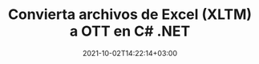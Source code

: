 ---
############################# Static ############################
layout: "autogen-gist"
date: 2021-10-02T14:22:14+03:00
draft: false
path: "es/total/net/conversion/xltm-to-ott/"
other_out_formats: "PDF DOC DOCX DOCM DOT DOTX DOTM TXT RTF HTML HTM MHTML MHT XLS XLSX XLSM XLSB XLT XLTX XLTM XLAM CSV TSV DIF SXC FODS PPT PPTX PPS PPSX PPSM POT POTX PPTM POTM ODT OTT OTP ODP ODS EMZ WMZ SVG SVGZ XPS TEX DCM WMF EMF BMP PNG GIF JPEG TIFF ICO WEBP JP2 TGA PSB PSD EPUB MD XML JSON DICOM FODP JPG"
ad_headline: "Convertir XLTM a OTT | .NET"
ad_description: "La solución de conversión de documentos XLTM a OTT más precisa para sus aplicaciones .NET."

############################# Head ############################
head_title: "Convierta Excel XLTM a OTT en C# ASP.NET | Conversión de documentos .NET"
head_description: "API de conversión de formatos de documentos de hoja de cálculo de .NET Excel. Convierta XLTM a OTT y más de 100 imágenes y formatos de archivos de documentos en aplicaciones .NET (C#, VB.NET, ASP.NET y .NET Core)."

############################# Header ############################
title: "Convierta archivos de Excel (XLTM) a OTT en C# .NET"
description: "Utilice la API nativa de conversión de documentos de Excel para convertir XLTM a OTT en aplicaciones C# VB.NET y ASP.NET. Trabaje con funciones flexibles de conversión de documentos para personalizar la apariencia del documento resultante. Convierta con precisión todos los formatos populares de hojas de cálculo de Excel hacia y desde documentos de Word, presentaciones de PowerPoint, PDF, Photoshop, libros electrónicos, web y formatos de archivo de imagen. Convierta todo el documento o elija páginas específicas del archivo del documento de origen según los números de página seleccionados o los rangos de páginas y conviértalos fácilmente a un formato de documento compatible."

############################# SubMenu ############################
submenu:
    enable: false

############################# Content ############################
content:
    enable: true
    block:
    - title_left: "Cómo convertir XLTM a OTT en C# .NET"
      content_left: |
          Siga estos sencillos pasos para la conversión de XLTM a OTT en .NET. Vea el documento OTT convertido tal como está o reprodúzcalo y muéstrelo como HTML sin usar ningún software externo.

          -   Crear objeto **Converter** para convertir documentos XLTM
          -   Establecer las opciones de conversión para el formato OTT
          -   Llame al método **Convert** de la instancia de la clase **Converter** para la conversión a OTT
          -   Establecer opciones para el visor HTML
          -   Cree un objeto **Viewer** para ver OTT convertido como HTML
          
      title_right: "Descargas e instrucciones de instalación"
      content_right: |
          Necesita los espacios de nombres `GroupDocs.Conversion` y `GroupDocs.Viewer` para convertir formatos de archivo de Word a una amplia gama de imágenes y tipos de documentos como PDF, Microsoft Office (Word, Excel, PowerPoint, Project, Outlook), OpenDocument, HTML y diagramas CAD. Explore otras [API de .NET para documentos de Office](https://products.conholdate.com/total/net/) que ofrece Conholdate.Total.
          
          Obtenga los archivos de ensamblaje respectivos de [descargas](https://downloads.conholdate.com/total/net) o busque el paquete completo de [Nuget](https://www.nuget.org/packages/Conholdate.Total/) para agregar `Conholdate.Total para .NET` directamente en su espacio de trabajo.
          
      gisthash: "4f311c07ae9ee691b8afb7960aa6c806"
      gistfile: "excel-to-pdf-conversion.cs"

    - title_left: "Convierta Excel a PDF/Word/HTML/PPTX en C#"
      content_left: |
          Convierta sus hojas de cálculo de Excel a otros formatos de documentos populares, como PDF, HTML, presentaciones de PowerPoint y formatos de archivo de procesamiento de texto usando código C# .NET. Cargue el libro de Excel de origen y guárdelo como un documento convertido en algún otro formato de documento.

          -   Cree un objeto **Converter** y pásele el archivo fuente de Excel
          -   Cree una instancia de la clase **ConvertOptions** adecuada, p. (**PdfConvertOptions** para conversión a PDF, **WordProcessingConvertOptions** para conversión a formatos de Word, **MarkupConvertOptions** para conversión a HTML, **PresentationConvertOptions** para conversión a formatos de PowerPoint)
          -   Llame al método **Convert** de la instancia de la clase **Converter** para la conversión a formato de documento PDF/HTML/PPTX o Word
          
      title_right: "Conversión de archivos protegidos por contraseña"
      content_right: |
          En algunos casos, el tamaño del documento convertido es mayor y lleva tiempo convertirlo. De manera predeterminada, el documento convertido en caché se guarda en la unidad local, pero [Conholdate.Total for .NET](https://products.conholdate.com/total/net/) ofrece una función de implementación de caché personalizada mediante la interfaz iCache para administrar de manera eficiente resultados de conversión de caché a su manera. Acelera el proceso general de conversión repetitiva.
          
          La [biblioteca de conversión de .NET Excel](https://products.groupdocs.com/conversion/net/) también admite la conversión hacia y desde archivos protegidos con contraseña y la compresión de los resultados de la conversión a ZIP, RAR, 7Z, TAR, GZ y BZ2. formatos de archivo.
          
      gisthash: "4f311c07ae9ee691b8afb7960aa6c806"
      gistfile: "excel-to-pdf-word-html-powerpoint-conversion.cs"

    - title_left: "Agregar marca de agua de texto o imagen a OTT en C#"
      content_left: |
          Convierta con precisión documentos (XLTM a OTT) exactamente como el archivo original y aplique marcas de agua de texto o imagen a las páginas del documento convertido usando C# .NET.

          -   Crear objeto **Converter** para convertir documentos XLTM
          -   Crear una nueva instancia de la clase **WatermarkOptions**
          -   Especifique las propiedades de la marca de agua (color, ancho, texto, imagen, etc.)
          -   Crea una instancia de la clase **ConvertOptions** adecuada
          -   Establecer la propiedad **Watermark** de la instancia de **ConvertOptions**
          -   Llame al método **Convert** de la instancia de la clase **Converter** para la conversión a OTT
        
      title_right: "Extracción de información del documento de origen"
      content_right: |
          La función de extracción de información de documentos no solo permite obtener la información básica sobre el archivo del documento de origen, sino que también admite la extracción de información valiosa específica del formato de archivo, como las fechas de inicio y finalización del proyecto de un archivo de Microsoft Project, cualquier restricción de impresión en un documento PDF, lista de carpetas encerradas en un archivo de datos de Outlook, etc.

          Convierta formatos de archivo de documentos populares en diferentes sistemas operativos como Windows, Linux o macOS mientras usa plataformas como Windows Azure, Mono y Xamarin.
          
      gisthash: "a15affe15284876ce010a315a09da1f0"
      gistfile: "convert-word-to-pdf-and-add-text-watermark-to-converted-pdf.cs"

    - title_left: "Convertir archivo JSON a Excel en C# .NET"
      content_left: |
          Convertir un archivo JSON a Excel en .NET ahora es más fácil con Conholdate.Total para las API de .NET. Use el archivo JSON como fuente de datos y conviértalo con precisión a un formato de archivo de hoja de cálculo de Excel agregando algunas líneas de código C sin usar ningún software externo.

          -   Crear un objeto **Converter** para convertir un archivo JSON
          -   Crea una instancia de la clase **SpreadsheetConvertOptions**
          -   Llame al método **Convert** de la instancia de la clase **Converter** para la conversión a XLSX
          
      title_right: "Cargue y convierta documentos ubicados de forma remota"
      content_right: |
          Con Conholdate.Total para .NET, los desarrolladores pueden cargar y convertir documentos desde varias ubicaciones remotas y recursos de almacenamiento de documentos en la nube, como Amazon S3, Microsoft Azure Blob, FTP, disco local, transmisión o una URL simple. Solo tiene que especificar el método para obtener un flujo de documentos ubicado de forma remota y luego pasarlo a la clase Converter como constructor.
          
          Las API de Conholdate.Total para .NET son nativas de Windows Forms, ASP.NET, WPF, WCF o cualquier tipo de aplicación basada en .NET Framework 2.0 o posterior.
          
      gisthash: "7864dd1c0c16ca647722d18664d5c84a"
      gistfile: "json-to-excel-spreadsheet-conversion.cs"

############################# About Formats ############################
about_formats:
    enable: false
############################# More Formats ############################
more_formats:
    enable: true
    auto: false
    other_out_formats: PDF DOC DOCX DOCM DOT DOTX DOTM TXT RTF HTML HTM MHTML MHT XLS XLSX XLSM XLSB XLT XLTX XLTM XLAM CSV TSV DIF SXC FODS PPT PPTX PPS PPSX PPSM POT POTX PPTM POTM ODT OTT OTP ODP ODS EMZ WMZ SVG SVGZ XPS TEX DCM WMF EMF BMP PNG GIF JPEG TIFF ICO WEBP JP2 TGA PSB PSD EPUB MD XML JSON DICOM FODP JPG
############################# Back to top ###############################
back_to_top:
  enable: true
---